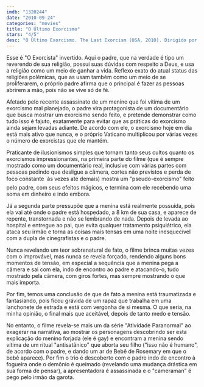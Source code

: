 ```yaml
---
imdb: "1320244"
date: "2010-09-24"
categories: "movies"
title: "O Último Exorcismo"
stars: "4/5"
desc: "O Último Exorcismo. The Last Exorcism (USA, 2010). Dirigido por Daniel Stamm. Escrito por Huck Botko, Andrew Gurland. Com Patrick Fabian, Ashley Bell, Iris Bahr, Louis Herthum, Caleb Landry Jones, Tony Bentley, John Wright Jr., Shanna Forrestall, Justin Shafer."
---
```

Esse é "O Exorcista" invertido. Aqui o padre, que na verdade é tipo um reverendo de sua religião, possui suas dúvidas com respeito a Deus, e usa a religião como um meio de ganhar a vida. Reflexo exato do atual status das religiões polêmicas, que as usam também como um meio de se proliferarem, o próprio padre afirma que o principal é fazer as pessoas abrirem a mão, pois não se vive só de fé.

Afetado pelo recente assassinato de um menino que foi vítima de um exorcismo mal planejado, o padre vira protagonista de um documentário que busca mostrar um exorcismo sendo feito, e pretende demonstrar como tudo isso é fajuto, exatamente para evitar que as práticas do exorcismo ainda sejam levadas adiante. De acordo com ele, o exorcismo hoje em dia está mais ativo que nunca, e o próprio Vaticano multiplicou por várias vezes o número de exorcistas que ele mantém.

Praticante de ilusionismos simples que tornam tanto seus cultos quanto os exorcismos impressionantes, na primeira parte do filme (que é sempre mostrado como um documentário real, inclusive com várias partes com pessoas pedindo que desligue a câmera, cortes não previstos e perda de foco constante  às vezes até demais) mostra um "pseudo-exorcismo" feito pelo padre, com seus efeitos mágicos, e termina com ele recebendo uma soma em dinheiro e indo embora.

Já a segunda parte pressupõe que a menina está realmente possuída, pois ela vai até onde o padre está hospedado, a 8 km de sua casa, e aparece de repente, transtornada e não se lembrando de nada. Depois de levada ao hospital e entregue ao pai, que evita qualquer tratamento psiquiátrico, ela ataca seu irmão e torna as coisas mais tensas em uma noite inesquecível com a dupla de cinegrafistas e o padre.

Nunca revelando um teor sobrenatural de fato, o filme brinca muitas vezes com o improvável, mas nunca se revela forçado, rendendo alguns bons momentos de tensão, em especial a sequência que a menina pega a câmera e sai com ela, indo de encontro ao padre e atacando-o, tudo mostrado pela câmera, com giros fortes, mas sempre mostrando o que mais importa.

Por fim, temos uma conclusão de que de fato a menina está traumatizada e fantasiando, pois ficou grávida de um rapaz que trabalha em uma lanchonete de estrada e está com vergonha de si mesma. O que seria, na minha opinião, o final mais que aceitável, depois de tanto medo e tensão.

No entanto, o filme revela-se mais um da série "Atividade Paranormal" ao exagerar na narrativa, ao mostrar os personagens descobrindo ser esta explicação do menino forjada (ele é gay) e encontram a menina sendo vítima de um ritual "antisatânico" que aborta seu filho ("isso não é humano", de acordo com o padre, e dando um ar de Bebê de Rosemary em que o bebê aparece). Por fim o trio é descoberto com o padre indo de encontro à fogueira onde o demônio é queimado (revelando uma mudança drástica em sua forma de pensar), a apresentadora é assassinada e o "cameraman" é pego pelo irmão da garota.
